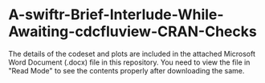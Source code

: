 # A-swiftr-Brief-Interlude-While-Awaiting-cdcfluview-CRAN-Checks

The details of the codeset and plots are included in the attached Microsoft Word Document (.docx) file in this repository. 
You need to view the file in "Read Mode" to see the contents properly after downloading the same.
